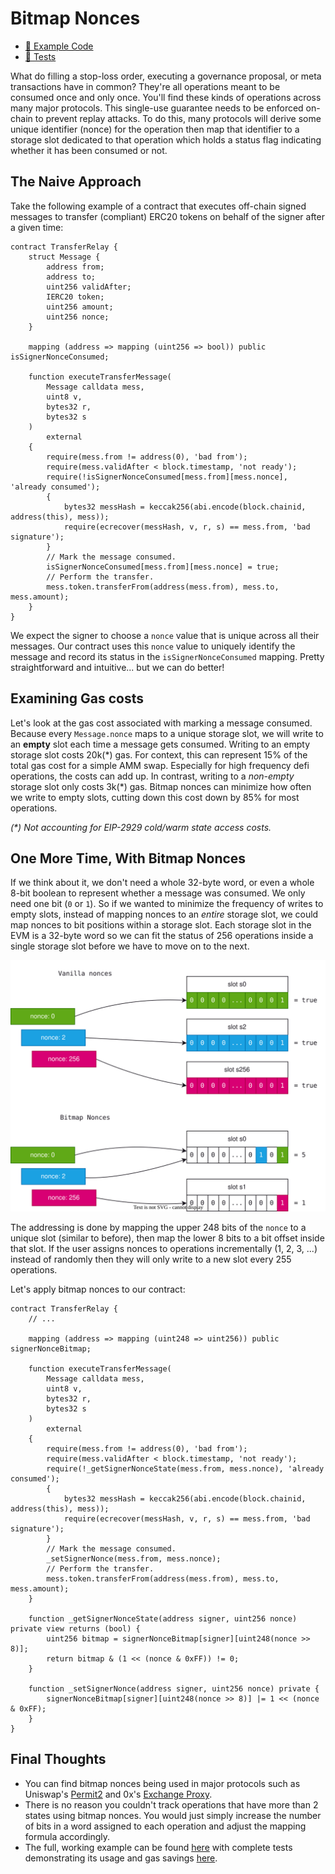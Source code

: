 # Bitmap Nonces

- [📜 Example Code](./TransferRelay.sol)
- [🐞 Tests](../../test/TransferRelay.t.sol)

What do filling a stop-loss order, executing a governance proposal, or meta transactions have in common? They're all operations meant to be consumed once and only once. You'll find these kinds of operations across many major protocols. This single-use guarantee needs to be enforced on-chain to prevent replay attacks. To do this, many protocols will derive some unique identifier (nonce) for the operation then map that identifier to a storage slot dedicated to that operation which holds a status flag indicating whether it has been consumed or not.

## The Naive Approach

Take the following example of a contract that executes off-chain signed messages to transfer (compliant) ERC20 tokens on behalf of the signer after a given time:

```solidity
contract TransferRelay {
    struct Message {
        address from;
        address to;
        uint256 validAfter;
        IERC20 token;
        uint256 amount;
        uint256 nonce;
    }

    mapping (address => mapping (uint256 => bool)) public isSignerNonceConsumed;

    function executeTransferMessage(
        Message calldata mess,
        uint8 v,
        bytes32 r,
        bytes32 s
    )
        external
    {
        require(mess.from != address(0), 'bad from');
        require(mess.validAfter < block.timestamp, 'not ready');
        require(!isSignerNonceConsumed[mess.from][mess.nonce], 'already consumed');
        {
            bytes32 messHash = keccak256(abi.encode(block.chainid, address(this), mess));
            require(ecrecover(messHash, v, r, s) == mess.from, 'bad signature');
        }
        // Mark the message consumed.
        isSignerNonceConsumed[mess.from][mess.nonce] = true;
        // Perform the transfer.
        mess.token.transferFrom(address(mess.from), mess.to, mess.amount);
    }
}
```

We expect the signer to choose a `nonce` value that is unique across all their messages. Our contract uses this `nonce` value to uniquely identify the message and record its status in the `isSignerNonceConsumed` mapping. Pretty straightforward and intuitive... but we can do better!

## Examining Gas costs

Let's look at the gas cost associated with marking a message consumed. Because every `Message.nonce` maps to a unique storage slot, we will write to an **empty** slot each time a message gets consumed. Writing to an empty storage slot costs 20k(\*) gas. For context, this can represent 15% of the total gas cost for a simple AMM swap. Especially for high frequency defi operations, the costs can add up. In contrast, writing to a *non-empty* storage slot only costs 3k(\*) gas. Bitmap nonces can minimize how often we write to empty slots, cutting down this cost down by 85% for most operations.

*(\*) Not accounting for EIP-2929 cold/warm state access costs.*

## One More Time, With Bitmap Nonces

If we think about it, we don't need a whole 32-byte word, or even a whole  8-bit boolean to represent whether a message was consumed. We only need one bit (`0` or `1`). So if we wanted to minimize the frequency of writes to empty slots, instead of mapping nonces to an *entire* storage slot, we could map nonces to bit positions within a storage slot. Each storage slot in the EVM is a 32-byte word so we can fit the status of 256 operations inside a single storage slot before we have to move on to the next.

![nonces slot usage](./nonces-slots.drawio.svg)

The addressing is done by mapping the upper 248 bits of the `nonce` to a unique slot (similar to before), then map the lower 8 bits to a bit offset inside that slot. If the user assigns nonces to operations incrementally (1, 2, 3, ...) instead of randomly then they will only write to a new slot every 255 operations.

Let's apply bitmap nonces to our contract:

```solidity
contract TransferRelay {
    // ...

    mapping (address => mapping (uint248 => uint256)) public signerNonceBitmap;

    function executeTransferMessage(
        Message calldata mess,
        uint8 v,
        bytes32 r,
        bytes32 s
    )
        external
    {
        require(mess.from != address(0), 'bad from');
        require(mess.validAfter < block.timestamp, 'not ready');
        require(!_getSignerNonceState(mess.from, mess.nonce), 'already consumed');
        {
            bytes32 messHash = keccak256(abi.encode(block.chainid, address(this), mess));
            require(ecrecover(messHash, v, r, s) == mess.from, 'bad signature');
        }
        // Mark the message consumed.
        _setSignerNonce(mess.from, mess.nonce);
        // Perform the transfer.
        mess.token.transferFrom(address(mess.from), mess.to, mess.amount);
    }

    function _getSignerNonceState(address signer, uint256 nonce) private view returns (bool) {
        uint256 bitmap = signerNonceBitmap[signer][uint248(nonce >> 8)];
        return bitmap & (1 << (nonce & 0xFF)) != 0;
    }

    function _setSignerNonce(address signer, uint256 nonce) private {
        signerNonceBitmap[signer][uint248(nonce >> 8)] |= 1 << (nonce & 0xFF);
    }
}
```

## Final Thoughts

- You can find bitmap nonces being used in major protocols such as Uniswap's [Permit2](https://github.com/Uniswap/permit2/blob/cc56ad0f3439c502c246fc5cfcc3db92bb8b7219/src/SignatureTransfer.sol#L142) and 0x's [Exchange Proxy](https://github.com/0xProject/protocol/blob/e66307ba319e8c3e2a456767403298b576abc85e/contracts/zero-ex/contracts/src/features/nft_orders/ERC721OrdersFeature.sol#L662).
- There is no reason you couldn't track operations that have more than 2 states using bitmap nonces. You would just simply increase the number of bits in a word assigned to each operation and adjust the mapping formula accordingly.
- The full, working example can be found [here](./TransferRelay.sol) with complete tests demonstrating its usage and gas savings [here](../../test/TransferRelay.sol).
